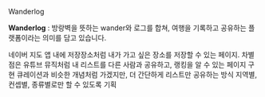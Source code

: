 Wanderlog

**Wanderlog** : 방랑벽을 뜻하는 wander와 로그를 합쳐, 여행을 기록하고 공유하는 플랫폼이라는 의미를 담고 있습니다.

네이버 지도 앱 내에 저장장소처럼 내가 가고 싶은 장소를 저장할 수 있는 페이지.
차별점은 유튜브 뮤직처럼 내 리스트를 다른 사람과 공유하고, 랭킹을 알 수 있는 페이지 구현
큐레이션과 비슷한 개념처럼 가겠지만, 더 간단하게 리스트만 공유하는 방식
지역별, 컨셉별, 종류별로만 할 수 있도록 기획
